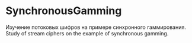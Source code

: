 # SynchronousGamming
Изучение потоковых шифров на примере синхронного гаммирования. 
Study of stream ciphers on the example of synchronous gamming.
